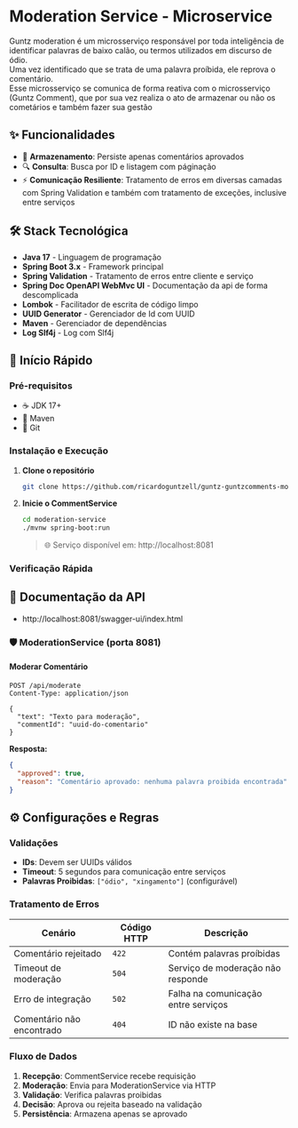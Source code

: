 # Moderation Service - Microservice

Guntz moderation é um microsserviço responsável por toda inteligência de identificar palavras de baixo calão, ou termos utilizados em discurso de ódio.<br>
Uma vez identificado que se trata de uma palavra proíbida, ele reprova o comentário.<br>
Esse microsserviço se comunica de forma reativa com o microsserviço (Guntz Comment), que por sua vez realiza o ato de armazenar ou não os cometários e também fazer sua gestão

## ✨ Funcionalidades

- 💾 **Armazenamento**: Persiste apenas comentários aprovados
- 🔍 **Consulta**: Busca por ID e listagem com páginação
- ⚡ **Comunicação Resiliente**: Tratamento de erros em diversas camadas com Spring Validation e também com tratamento de exceções, inclusive entre serviços 

## 🛠️ Stack Tecnológica

- **Java 17** - Linguagem de programação
- **Spring Boot 3.x** - Framework principal
- **Spring Validation** - Tratamento de erros entre cliente e serviço
- **Spring Doc OpenAPI WebMvc UI** - Documentação da api de forma descomplicada
- **Lombok** - Facilitador de escrita de código limpo
- **UUID Generator** - Gerenciador de Id com UUID
- **Maven** - Gerenciador de dependências
- **Log Slf4j** - Log com Slf4j

## 🚀 Início Rápido

### Pré-requisitos

- ☕ JDK 17+
- 🐘 Maven
- 🔧 Git

### Instalação e Execução

1. **Clone o repositório**
   ```bash
   git clone https://github.com/ricardoguntzell/guntz-guntzcomments-moderation-service.git moderation-service
   ```
2. **Inicie o CommentService**
   ```bash
   cd moderation-service
   ./mvnw spring-boot:run
   ```
   > 🌐 Serviço disponível em: http://localhost:8081

### Verificação Rápida

## 📖 Documentação da API
- http://localhost:8081/swagger-ui/index.html

### 🛡️ ModerationService (porta 8081)

#### Moderar Comentário
```http
POST /api/moderate
Content-Type: application/json

{
  "text": "Texto para moderação",
  "commentId": "uuid-do-comentario"
}
```

**Resposta:**
```json
{
  "approved": true,
  "reason": "Comentário aprovado: nenhuma palavra proibida encontrada"
}
```

## ⚙️ Configurações e Regras

### Validações
- **IDs**: Devem ser UUIDs válidos
- **Timeout**: 5 segundos para comunicação entre serviços
- **Palavras Proibidas**: `["ódio", "xingamento"]` (configurável)

### Tratamento de Erros

| Cenário | Código HTTP | Descrição |
|---------|-------------|-----------|
| Comentário rejeitado | `422` | Contém palavras proíbidas |
| Timeout de moderação | `504` | Serviço de moderação não responde |
| Erro de integração | `502` | Falha na comunicação entre serviços |
| Comentário não encontrado | `404` | ID não existe na base |

### Fluxo de Dados

1. **Recepção**: CommentService recebe requisição
2. **Moderação**: Envia para ModerationService via HTTP
3. **Validação**: Verifica palavras proibidas
4. **Decisão**: Aprova ou rejeita baseado na validação
5. **Persistência**: Armazena apenas se aprovado